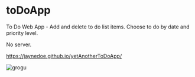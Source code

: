 # toDoApp
To Do Web App - Add and delete to do list items.  Choose to do by date and priority level.  

No server.

https://jaynedoe.github.io/yetAnotherToDoApp/

![grogu](https://user-images.githubusercontent.com/34995033/102139189-9d0de880-3eb1-11eb-82e5-f0f717bae6b2.PNG)
